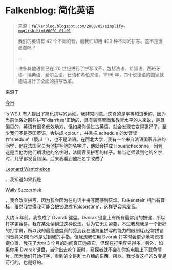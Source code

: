 <!--yml

category: 未分类

date: 2024-05-12 23:17:20

-->

# Falkenblog: 简化英语

> 来源：[`falkenblog.blogspot.com/2008/05/simplify-english.html#0001-01-01`](http://falkenblog.blogspot.com/2008/05/simplify-english.html#0001-01-01)
> 
> 我们的英语有 42 个不同的音，而我们却用 400 种不同的拼写。这不是很愚蠢吗？
> 
> ...
> 
> 许多其他语言已在 20 世纪进行了拼写改革，包括法语、希腊语、西班牙语、瑞典语、爱尔兰语、日语和希伯来语。1996 年，四个说德语的国家就德语进行了全面的拼写改革。

来源于

[今日](http://online.wsj.com/article/SB121209937893330739.html?mod=hps_us_inside_today)

's WSJ. 有人提出了简化拼写的运动。我非常同意。这真的是平等和进步的，因为当前体系对那些拼写'diarrhea'正确的，具有较高智商和教育水平的人来说，是具偏见的。英语有很多低效地方，但如果你读过古英语，就会发现它变得更好了。至少我们不是英国英语，会拼成'colour'，并且把 schedule 的发音读作'shedule'（傻瓜！），也不是法语。在西北大学，我有一个来自法语国家非洲的同学，他在法国官员为他拼写他的名字时，他就会拼成 Houencheconne，因为这是当他为他们朗读他的名字时，法国官员拼写的样子。每当老师读到他的名字时，几乎都发音错误。后来我看到他把名字改成了

[Leonard Wantchekon](http://politics.as.nyu.edu/object/LeonardWantchekon.html)

。我知道如果我是

[Wally Szczerbiak](http://www.nba.com/celtics/roster/hangin/player-profile-wally-szczerbiak.html)

，我会改变拼写，因为我会因为在电话中拼写而感到厌烦。Falkenstein 相当有音标，虽然我觉得我可能会把它改成'Falconstine'，这样更容易发音。

大约 5 年前，我换成了 Dvorak 键盘。Dvorak 键盘上有所有最常用的按键，所以打字更容易。我在某处读到过这种说法，认为它无关紧要，不过我想我是一个挺好的打字员，所以我的最高速度真的受到我在脑海里拼写的能力的限制(我经常拼错同音异义词)而不是受到我的手指。但我想我使用 Dvorak 打字时会更少地考虑按键位置。我花了大约 3 个月的时间真正适应它，但现在打字容易得多。另外，如果你用 Dvorak 键盘，当你出去吃午饭时，窥探者就不会在你的电脑上下载色情片，因为他们开始打字，看到的全是乱七八糟的东西。所以，我觉得这样的改变是可行的，也是好的。
